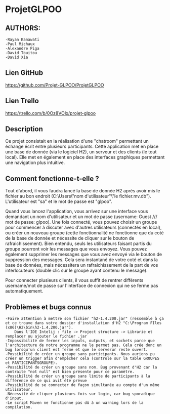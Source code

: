 # ProjetGLPOO

## AUTHORS:
	-Rayan Kanawati
	-Paul Michaux
	-Alexandre Piga
	-David Touitou
	-David Xia

## Lien GitHub

https://github.com/Projet-GLPOO/ProjetGLPOO

## Lien Trello

https://trello.com/b/0Oz8VOIx/projet-glpoo

## Description

Ce projet consistait en la réalisation d'une "chatroom" permettant un échange écrit entre plusieurs participants. 
Cette application met en place une base de donnée (via le logiciel H2), un serveur et des clients (le tout local).
Elle met en également en place des interfaces graphiques permettant une navigation plus intuitive.


## Comment fonctionne-t-elle ?

Tout d'abord, il vous faudra lancé la base de donnée H2 après avoir mis le fichier au bon endroit (C:\\Users\\"nom d'utilisateur"\\"le fichier.mv.db"). 
L'utilisateur est "sa" et le mot de passe est "glpoo".

Quand vous lancez l'application, vous arrivez sur une interface vous demandant un nom d'utilisateur et un mot de passe (username: Guest /// mot de passe: glpoo).
Une fois connecté, vous pouvez choisir un groupe pour commencer à discuter avec d'autres utilisateurs (connectés en local), ou créer un nouveau groupe (cette fonctionnalité ne fonctionne que du coté de la base de donnée et nécessite de cliquer sur le bouton de rafraichissement).
Bien entendu, seuls les utilisateurs faisant partis du groupe pourront voir les messages que vous envoyez.
Vous pouvez également supprimer les messages que vous avez envoyé via le bouton de suppression des messages. Cela sera instantané de votre coté et dans la base de données, mais nécessitera un rafraichissement de la part de vos interlocuteurs (double clic sur le groupe ayant contenu le message).

Pour connecter plusieurs clients, il vous suffit de rentrer différents username/mot de passe sur l'interface de connexion qui ne se ferme pas automatiquement.

## Problèmes et bugs connus

	-Faire attention à mettre son fichier "h2-1.4.200.jar" (ressemble à ça et ce trouve dans votre dossier d'installation d'H2 "C:\Program FIles (x86)\H2\bin\h2-1.4.200.jar").
		Dans l'IDE Intelij : file -> Project structure -> Librarie et remplacer ou ajouter le fichier .jar
	-Impossibilité de fermer les inputs, outputs, et sockets parce que l'architecture de notre programme ne le permet pas. Cela crée donc un bug lorsqu'un client est fermé et que le serverur reste ouvert.
	-Possibilité de créer un groupe sans participants. Nous aurions pu créer un trigger afin d'empêcher cela (controle sur la table GROUPES et PARTICIPANTSGROUPE).
	-Possibilité de créer un groupe sans nom. Bug provenant d'H2 car la contraite "not null" est bien présente pour ce paramètre.
	-Possibilité de créer un groupe sans limite de participants à la différence de ce qui avit été prévue
	-Possibilité de se connecter de façon simultanée au compte d'un même utilisateur.
	-Nécessité de cliquer plusieurs fois sur login, car bug sporadique d'input.
	-Le script Maven ne fonctionne pas dû à un warning lors de la compilation.
